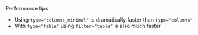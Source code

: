 Performance tips

- Using `type="columns_minimal"` is dramatically faster than `type="columns"`
- With `type="table"` using `filter="table"` is also much faster
